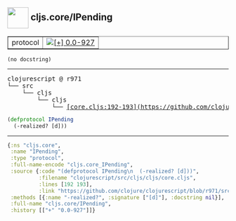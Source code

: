 ## <img width="48px" valign="middle" src="http://i.imgur.com/Hi20huC.png"> cljs.core/IPending

 <table border="1">
<tr>
<td>protocol</td>
<td><a href="https://github.com/cljsinfo/api-refs/tree/0.0-927"><img valign="middle" alt="[+] 0.0-927" src="https://img.shields.io/badge/+-0.0--927-lightgrey.svg"></a> </td>
</tr>
</table>

 <samp>
</samp>

```
(no docstring)
```

---

 <pre>
clojurescript @ r971
└── src
    └── cljs
        └── cljs
            └── <ins>[core.cljs:192-193](https://github.com/clojure/clojurescript/blob/r971/src/cljs/cljs/core.cljs#L192-L193)</ins>
</pre>

```clj
(defprotocol IPending
  (-realized? [d]))
```


---

```clj
{:ns "cljs.core",
 :name "IPending",
 :type "protocol",
 :full-name-encode "cljs.core_IPending",
 :source {:code "(defprotocol IPending\n  (-realized? [d]))",
          :filename "clojurescript/src/cljs/cljs/core.cljs",
          :lines [192 193],
          :link "https://github.com/clojure/clojurescript/blob/r971/src/cljs/cljs/core.cljs#L192-L193"},
 :methods [{:name "-realized?", :signature ["[d]"], :docstring nil}],
 :full-name "cljs.core/IPending",
 :history [["+" "0.0-927"]]}

```
